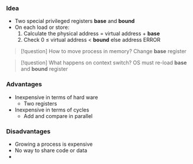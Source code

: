 ### Idea
* Two special privileged registers **base** and **bound**
* On each load or store:
	1. Calculate the physical address = virtual address + **base**
	2. Check 0 ≤ virtual address < **bound** else address ERROR

> [!question] How to move process in memory?
> Change **base** register

> [!question] What happens on context switch?
> OS must re-load **base** and **bound** register

### Advantages
* Inexpensive in terms of hard ware
	* Two registers
* Inexpensive in terms of cycles
	* Add and compare in parallel
### Disadvantages
* Growing a process is expensive
* No way to share code or data
* 